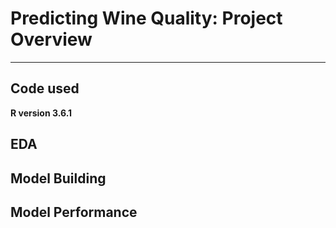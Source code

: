 # Predicting Wine Quality: Project Overview

***


## Code used

**R version 3.6.1**


## EDA


## Model Building


## Model Performance

